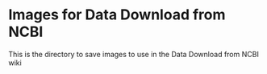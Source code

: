 # Images for Data Download from NCBI
This is the directory to save images to use in the Data Download from NCBI wiki
